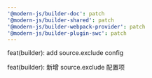 ```yaml
---
'@modern-js/builder-doc': patch
'@modern-js/builder-shared': patch
'@modern-js/builder-webpack-provider': patch
'@modern-js/builder-plugin-swc': patch
---
```


feat(builder): add source.exclude config

feat(builder): 新增 source.exclude 配置项
